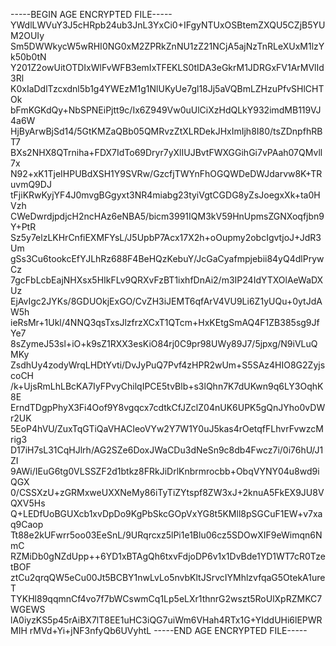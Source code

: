 -----BEGIN AGE ENCRYPTED FILE-----
YWdlLWVuY3J5cHRpb24ub3JnL3YxCi0+IFgyNTUxOSBtemZXQU5CZjB5YUM2OUIy
Sm5DWWkycW5wRHI0NG0xM2ZPRkZnNU1zZ21NCjA5ajNzTnRLeXUxM1lzYk50b0tN
Y201Z2owUitOTDIxWlFvWFB3emIxTFEKLS0tIDA3eGkrM1JDRGxFV1ArMVlId3Rl
K0xIaDdlTzcxdnl5b1g4YWEzM1g1NlUKyUe7gl18Jj5aVQBmLZHzuPfvSHlCHTOk
bFmKGKdQy+NbSPNEiPjtt9c/Ix6Z949Vw0uUlCiXzHdQLkY932imdMB119VJ4a6W
HjByArwBjSd14/5GtKMZaQBb05QMRvzZtXLRDekJHxImIjh8I80/tsZDnpfhRBT7
BXs2NHX8QTrniha+FDX7IdTo69Dryr7yXlIUJBvtFWXGGihGi7vPAah07QMvll7x
N92+xK1TjeIHPUBdXSH1Y9SVRw/GzcfjTWYnFhOGQWDeDWJdarvw8K+TRuvmQ9DJ
tFjiKRwKyjYF4J0mvgBGgyxt3NR4miabg23tyiVgtCGDG8yZsJoegxXk+ta0HVzh
CWeDwrdjpdjcH2ncHAz6eNBA5/bicm3991IQM3kV59HnUpmsZGNXoqfjbn9Y+PtR
Sz5y7elzLKHrCnfiEXMFYsL/J5UpbP7Acx17X2h+oOupmy2obcIgvtjoJ+JdR3Um
gSs3Cu6tookcEfYJLhRz688F4BeHQzKebuY/JcGaCyafmpjebii84yQ4dlPrywCz
7gcFbLcbEajNHXsx5HIkFLv9QRXvFzBT1ixhfDnAi2/m3IP24IdYTXOlAeWaDXUz
EjAvIgc2JYKs/8GDUOkjExGO/CvZH3iJEMT6qfArV4VU9Li6Z1yUQu+0ytJdAW5h
ieRsMr+1Ukl/4NNQ3qsTxsJlzfrzXCxT1QTcm+HxKEtgSmAQ4F1ZB385sg9JfYe7
8sZymeJ53sl+iO+k9sZ1RXX3esKiO84rj0C9pr98UWy89J7/5jpxg/N9iVLuQMKy
ZsdhUy4zodyWrqLHDtYvti/DvJyPuQ7Pvf4zHPR2wUm+S5SAz4HIO8G2ZyjscoCH
/k+UjsRmLhLBcKA7IyFPvyChilqIPCE5tvBlb+s3lQhn7K7dUKwn9q6LY3OqhK8E
ErndTDgpPhyX3Fi4Oof9Y8vgqcx7cdtkCfJZclZ04nUK6UPK5gQnJYho0vDWr2UK
5EoP4hVU/ZuxTqGTiQaVHACIeoVYw2Y7W1Y0uJ5kas4rOetqfFLhvrFvwzcMrig3
D17iH7sL31CqHJlrh/AG2SZe6DoxJWaCDu3dNeSn9c8db4Fwcz7i/0i76hU/J1ZI
9AWi/IEuG6tg0VLSSZF2d1btkz8FRkJiDrlKnbrmrocbb+ObqVYNY04u8wd9iQGX
0/CSSXzU+zGRMxweUXXNeMy86iTyTiZYtspf8ZW3xJ+2knuA5FkEX9JU8VQXV5Hs
Q+LEDfUoBGUXcb1xvDpDo9KgPbSkcGOpVxYG8t5KMll8pSGCuF1EW+v7xaq9Caop
Tt88e2kUFwrr5oo03EeSnL/9URqrcxz5lPi1e1Blu06cz5SDOwXIF9eWimqn6NmC
RZMiDb0gNZdUpp++6YD1xBTAgQh6txvFdjoDP6v1x1DvBde1YD1WT7cR0TzetBOF
ztCu2qrqQW5eCu00Jt5BCBY1nwLvLo5nvbKltJSrvcIYMhlzvfqaG5OtekA1ureT
TYKHl89qqmnCf4vo7f7bWCswmCq1Lp5eLXr1thnrG2wszt5RoUlXpRZMKC7WGEWS
lA0iyzKS5p45rAiBX7lT8EE1uHC3iQG7uiWm6VHah4RTx1G+YIddUHi6lEPWRMIH
rMVd+Yi+jNF3nfyQb6UVyhtL
-----END AGE ENCRYPTED FILE-----
